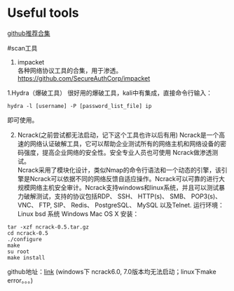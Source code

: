 # Useful tools


[github推荐合集](https://github.com/wizardforcel/markdown-simple-world/blob/master/1.md)

#scan工具   

1. impacket   
 各种网络协议工具的合集，用于渗透。
 https://github.com/SecureAuthCorp/impacket

1.Hydra（爆破工具）
很好用的爆破工具，kali中有集成，直接命令行输入：
```
hydra -l [username] -P [password_list_file] ip
```
即可使用。


2. Ncrack(之前尝试都无法启动，记下这个工具也许以后有用)
 Ncrack是一个高速的网络认证破解工具，它可以帮助企业测试所有的网络主机和网络设备的密码强度，提高企业网络的安全性。安全专业人员也可使用 Ncrack做渗透测试。   
Ncrack采用了模块化设计，类似Nmap的命令行语法和一个动态的引擎，该引擎是Ncrack可以依据不同的网络反馈自适应操作。Ncrack可以可靠的进行大规模网络主机安全审计。Ncrack支持windows和linux系统，并且可以测试暴力破解测试，支持的协议包括RDP、 SSH、 HTTP(s)、 SMB、 POP3(s)、 VNC、 FTP, SIP、 Redis、 PostgreSQL、 MySQL 以及Telnet.
运行环境：   
Linux
bsd 系统
Windows
Mac OS X
安装：
```
tar -xzf ncrack-0.5.tar.gz
cd ncrack-0.5
./configure
make
su root
make install
```
github地址：[link](https://github.com/nmap/ncrack)
(windows下 ncrack6.0, 7.0版本均无法启动；linux下make error。。。)

